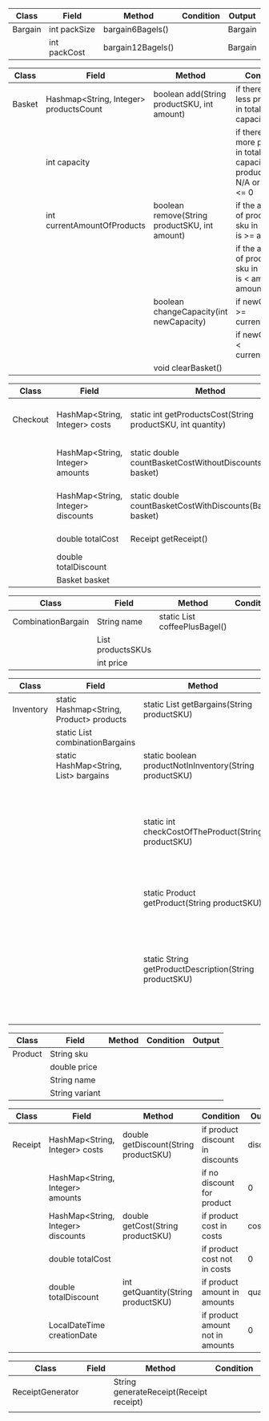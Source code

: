 | Class   | Field        | Method            | Condition | Output  |
|---------|--------------|-------------------|-----------|---------|
| Bargain | int packSize | bargain6Bagels()  |           | Bargain |
|         | int packCost | bargain12Bagels() |           | Bargain |


| Class  | Field                                  | Method                                        | Condition                                                                                 | Output |
|--------|----------------------------------------|-----------------------------------------------|-------------------------------------------------------------------------------------------|--------|
| Basket | Hashmap<String, Integer> productsCount | boolean add(String productSKU, int amount)    | if there are less products in total than capacity                                         | true   |
|        | int capacity                           |                                               | if there are more products in total than capacity or the productSKU is N/A or amount <= 0 | false  |
|        | int currentAmountOfProducts            | boolean remove(String productSKU, int amount) | if the amount of products of sku in basket is >= amount                                   | true   |
|        |                                        |                                               | if the amount of products of sku in basket is < amount or amount <= 0                     | false  |
|        |                                        | boolean changeCapacity(int newCapacity)       | if newCapacity >= currentAmount                                                           | true   |
|        |                                        |                                               | if newCapacity < currentAmount                                                            | false  |
|        |                                        | void clearBasket()                            |                                                                                           | void   |


| Class    | Field                              | Method                                                       | Condition | Output                              |
|----------|------------------------------------|--------------------------------------------------------------|-----------|-------------------------------------|
| Checkout | HashMap<String, Integer> costs     | static int getProductsCost(String productSKU, int quantity)  |           | products cost without discounts     |
|          | HashMap<String, Integer> amounts   | static double countBasketCostWithoutDiscounts(Basket basket) |           | basket total cost without discounts |
|          | HashMap<String, Integer> discounts | static double countBasketCostWithDiscounts(Basket basket)    |           | basket total cost with discounts    |
|          | double totalCost                   | Receipt getReceipt()                                         |           | receipt object                      |
|          | double totalDiscount               |                                                              |           |                                     |
|          | Basket basket                      |                                                              |           |                                     |


| Class              | Field                     | Method                                            | Condition | Output                   |
|--------------------|---------------------------|---------------------------------------------------|-----------|--------------------------|
| CombinationBargain | String name               | static List<CombinationBargain> coffeePlusBagel() |           | List<CombinationBargain> |
|                    | List<String> productsSKUs |                                                   |           |                          |
|                    | int price                 |                                                   |           |                          |


| Class     | Field                                               | Method                                                  | Condition                   | Output                            |
|-----------|-----------------------------------------------------|---------------------------------------------------------|-----------------------------|-----------------------------------|
| Inventory | static Hashmap<String, Product> products            | static List<Bargain> getBargains(String productSKU)     | if product not on any sale  | empty List<Bargain>               |
|           | static List<CombinationBargain> combinationBargains |                                                         | if product on sale          | List<Bargain>                     |
|           | static HashMap<String, List<Bargain>> bargains      | static boolean productNotInInventory(String productSKU) | if product not in inventory | true                              |
|           |                                                     |                                                         | if product in inventory     | false                             |
|           |                                                     | static int checkCostOfTheProduct(String productSKU)     | if product in inventory     | product price                     |
|           |                                                     |                                                         | if product not in inventory | 0                                 |
|           |                                                     | static Product getProduct(String productSKU)            | if product in inventory     | Product                           |
|           |                                                     |                                                         | if product not in inventory | null                              |
|           |                                                     | static String getProductDescription(String productSKU)  | if product in inventory     | variant + name, np. "Onion Bagel" |
|           |                                                     |                                                         | if product not in inventory | productSKU                        |


| Class   | Field          | Method | Condition | Output |
|---------|----------------|--------|-----------|--------|
| Product | String sku     |        |           |        |
|         | double price   |        |           |        |
|         | String name    |        |           |        |
|         | String variant |        |           |        |


| Class   | Field                              | Method                                | Condition                        | Output   |
|---------|------------------------------------|---------------------------------------|----------------------------------|----------|
| Receipt | HashMap<String, Integer> costs     | double getDiscount(String productSKU) | if product discount in discounts | discount |
|         | HashMap<String, Integer> amounts   |                                       | if no discount for product       | 0        |
|         | HashMap<String, Integer> discounts | double getCost(String productSKU)     | if product cost in costs         | cost     |
|         | double totalCost                   |                                       | if product cost not in costs     | 0        |
|         | double totalDiscount               | int getQuantity(String productSKU)    | if product amount in amounts     | quantity |
|         | LocalDateTime creationDate         |                                       | if product amount not in amounts | 0        |


| Class            | Field | Method                                  | Condition | Output            |
|------------------|-------|-----------------------------------------|-----------|-------------------|
| ReceiptGenerator |       | String generateReceipt(Receipt receipt) |           | formatted receipt |
|                  |       |                                         |           |                   |
